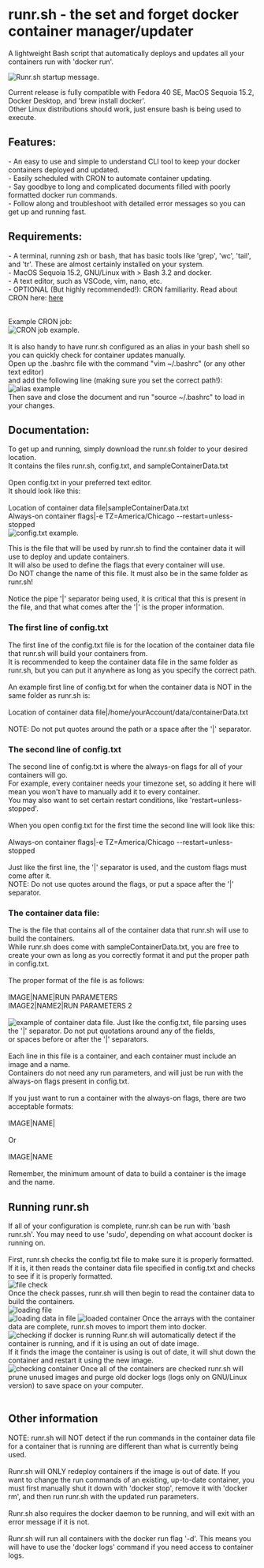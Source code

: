 # runr.sh - the set and forget docker container manager/updater
A lightweight Bash script that automatically deploys and updates all your containers run with 'docker run'.

<img src="https://i.imgur.com/wkCcY9R.png" alt="Runr.sh startup message.">
 
Current release is fully compatible with Fedora 40 SE, MacOS Sequoia 15.2, Docker Desktop, and 'brew install docker'.<br>Other Linux distributions should work, just ensure bash is being used to execute.

<h2>Features:</h2>
- An easy to use and simple to understand CLI tool to keep your docker containers deployed and updated.<br>
- Easily scheduled with CRON to automate container updating.<br>
- Say goodbye to long and complicated documents filled with poorly formatted docker run commands.<br>
- Follow along and troubleshoot with detailed error messages so you can get up and running fast.<br>

<h2>Requirements:</h2>
- A terminal, running zsh or bash, that has basic tools like 'grep', 'wc', 'tail', and 'tr'. These are almost certainly installed on your system.<br>
- MacOS Sequoia 15.2, GNU/Linux with > Bash 3.2 and docker.<br>
- A text editor, such as VSCode, vim, nano, etc.<br>
- OPTIONAL (But highly recommended!): CRON familiarity. Read about CRON here: <a href="https://www.howtogeek.com/devops/what-is-a-cron-job-and-how-do-you-use-them/">here</a><br><br>

Example CRON job:<br>
<img src="https://i.imgur.com/C3NnnSk.png" alt="CRON job example."><br><br>
It is also handy to have runr.sh configured as an alias in your bash shell so you can quickly check for container updates manually.<br>
Open up the .bashrc file with the command "vim ~/.bashrc" (or any other text editor)<br>and add the following line (making sure you set the correct path!):<br>
<img src="https://i.imgur.com/mGVOmR0.png" alt="alias example"><br>
Then save and close the document and run "source ~/.bashrc" to load in your changes.

<h2>Documentation:</h2>
To get up and running, simply download the runr.sh folder to your desired location.<br>
It contains the files runr.sh, config.txt, and sampleContainerData.txt<br><br>
Open config.txt in your preferred text editor.<br>
It should look like this:<br><br>
Location of container data file|sampleContainerData.txt<br>
Always-on container flags|-e TZ=America/Chicago --restart=unless-stopped<br>

<img src="https://i.imgur.com/qvB48YQ.png" alt="config.txt example.">

This is the file that will be used by runr.sh to find the container data it will use to deploy and update containers.<br>
It will also be used to define the flags that every container will use.<br>
Do NOT change the name of this file. It must also be in the same folder as runr.sh!<br><br>
Notice the pipe '|' separator being used, it is critical that this is present in the file, and that what comes after the '|' is the proper information.<br>
<h3>The first line of config.txt</h3>
The first line of the config.txt file is for the location of the container data file that runr.sh will build your containers from.<br>
It is recommended to keep the container data file in the same folder as runr.sh, but you can put it anywhere as long as you specify the correct path.<br><br>
An example first line of config.txt for when the container data is NOT in the same folder as runr.sh is:<br><br>
Location of container data file|/home/yourAccount/data/containerData.txt<br><br>
NOTE: Do not put quotes around the path or a space after the '|' separator.<br>
<h3>The second line of config.txt</h3>
The second line of config.txt is where the always-on flags for all of your containers will go.<br>
For example, every container needs your timezone set, so adding it here will mean you won't have to manually add it to every container.<br>
You may also want to set certain restart conditions, like 'restart=unless-stopped'.<br><br>
When you open config.txt for the first time the second line will look like this:<br><br>
Always-on container flags|-e TZ=America/Chicago --restart=unless-stopped<br><br>
Just like the first line, the '|' separator is used, and the custom flags must come after it.<br>
NOTE: Do not use quotes around the flags, or put a space after the '|' separator.<br>
<h3>The container data file:</h3>
The is the file that contains all of the container data that runr.sh will use to build the containers.<br>
While runr.sh does come with sampleContainerData.txt, you are free to create your own as long as you correctly format it and put the proper path in config.txt.<br><br>
The proper format of the file is as follows:<br><br>
IMAGE|NAME|RUN PARAMETERS<br>
IMAGE2|NAME2|RUN PARAMETERS 2<br><br>
<img src="https://i.imgur.com/2ZSQxcp.png" alt="example of container data file.">
Just like the config.txt, file parsing uses the '|' separator. Do not put quotations around any of the fields,<br>or spaces before or after the '|' separators.<br><br>
Each line in this file is a container, and each container must include an image and a name.<br>
Containers do not need any run parameters, and will just be run with the always-on flags present in config.txt.<br><br>
If you just want to run a container with the always-on flags, there are two acceptable formats:<br><br>
IMAGE|NAME|<br><br>
Or<br><br>
IMAGE|NAME<br><br>
Remember, the minimum amount of data to build a container is the image and the name.<br>
<h2>Running runr.sh</h2>
If all of your configuration is complete, runr.sh can be run with 'bash runr.sh'. You may need to use 'sudo', depending on what account docker is running on.<br><br>
First, runr.sh checks the config.txt file to make sure it is properly formatted.<br>
If it is, it then reads the container data file specified in config.txt and checks to see if it is properly formatted.<br>
<img src="https://i.imgur.com/84CrNbV.png" alt="file check"><br>
Once the check passes, runr.sh will then begin to read the container data to build the containers.<br>
<img src="https://i.imgur.com/bMvT5dq.png" alt="loading file"><br>
<img src="https://i.imgur.com/U63QhiD.png" alt="loading data in file">
<img src="https://i.imgur.com/ljKsMPt.png" alt="loaded container">
Once the arrays with the container data are complete, runr.sh moves to import them into docker.<br>
<img src="https://i.imgur.com/Doaxsl8.png" alt="checking if docker is running">
Runr.sh will automatically detect if the container is running, and if it is using an out of date image.<br>
If it finds the image the container is using is out of date, it will shut down the container and restart it using the new image.<br>
<img src="https://i.imgur.com/exN40bA.png" alt="checking container">
Once all of the containers are checked runr.sh will prune unused images and purge old docker logs (logs only on GNU/Linux version) to save space on your computer.<br><br>
<h2>Other information</h2>
NOTE: runr.sh will NOT detect if the run commands in the container data file for a container that is running are different than what is currently being used.<br><br>
Runr.sh will ONLY redeploy containers if the image is out of date. If you want to change the run commands of an existing, up-to-date container, you must first manually shut it down with 'docker stop', remove it with 'docker rm', and then run runr.sh with the updated run parameters.<br><br>
Runr.sh also requires the docker daemon to be running, and will exit with an error message if it is not.<br><br>
Runr.sh will run all containers with the docker run flag '-d'. This means you will have to use the 'docker logs' command if you need access to container logs. 
